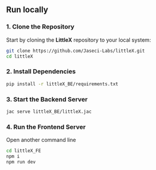 ## Run locally

### 1. Clone the Repository

Start by cloning the **LittleX** repository to your local system:

```bash
git clone https://github.com/Jaseci-Labs/littleX.git
cd littleX
```
### 2. Install Dependencies
```bash
pip install -r littleX_BE/requirements.txt
```

### 3. Start the Backend Server
```bash
jac serve littleX_BE/littleX.jac
```
### 4. Run the Frontend Server
Open another command line
```bash
cd littleX_FE
npm i
npm run dev
```


